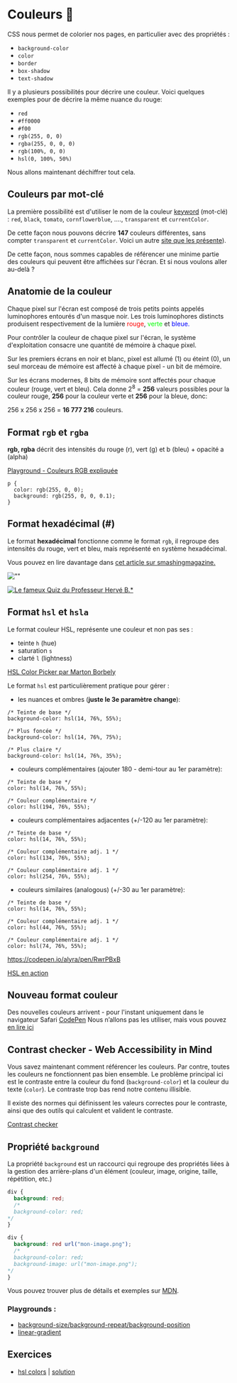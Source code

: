 # Couleurs 🌈

CSS nous permet de colorier nos pages, en particulier avec des propriétés :

- `background-color`
- `color`
- `border`
- `box-shadow`
- `text-shadow`

Il y a plusieurs possibilités pour décrire une couleur. Voici quelques exemples pour de décrire la même nuance du rouge:

- `red`
- `#ff0000`
- `#f00`
- `rgb(255, 0, 0)`
- `rgba(255, 0, 0, 0)`
- `rgb(100%, 0, 0)`
- `hsl(0, 100%, 50%)`

Nous allons maintenant déchiffrer tout cela.

## Couleurs par mot-clé

La première possibilité est d'utiliser le nom de la couleur [keyword](https://developer.mozilla.org/fr/docs/Web/CSS/Type_color#Les_mots-cl%C3%A9s) (mot-clé) : `red`, `black`, `tomato`, `cornflowerblue`, ...., `transparent` et `currentColor`.

De cette façon nous pouvons décrire **147** couleurs différentes, sans compter `transparent` et `currentColor`. Voici un autre [site que les présente](http://www.colors.commutercreative.com/)).

De cette façon, nous sommes capables de référencer une minime partie des couleurs qui peuvent être affichées sur l'écran. Et si nous voulons aller au-delà ?

## Anatomie de la couleur

Chaque pixel sur l'écran est composé de trois petits points appelés luminophores entourés d'un masque noir. Les trois luminophores distincts produisent respectivement de la lumière <span style="color:red;">rouge</span>, <span style="color:lime">verte</span> et <span style="color:blue;">bleue.</span>

Pour contrôler la couleur de chaque pixel sur l'écran, le système d'exploitation consacre une quantité de mémoire à chaque pixel.

Sur les premiers écrans en noir et blanc, pixel est allumé (1) ou éteint (0), un seul morceau de mémoire est affecté à chaque pixel - un bit de mémoire.

Sur les écrans modernes, 8 bits de mémoire sont affectés pour chaque couleur (rouge, vert et bleu). Cela donne 2<sup>8</sup> = **256** valeurs possibles pour la couleur rouge, **256** pour la couleur verte et **256** pour la bleue, donc:

256 x 256 x 256 = **16 777 216** couleurs.

## Format `rgb` et `rgba`

**rgb, rgba** décrit des intensités du rouge (r), vert (g) et b (bleu) + opacité a (alpha)

[Playground - Couleurs RGB expliquée](https://cdpn.io/alyra/debug/b2c543699a8868342fb23ac6c9f6f73d)

```
p {
  color: rgb(255, 0, 0);
  background: rgb(255, 0, 0, 0.1);
}
```

## Format hexadécimal (#)

Le format **hexadécimal** fonctionne comme le format `rgb`, il regroupe des intensités du rouge, vert et bleu, mais représenté en système hexadécimal.

Vous pouvez en lire davantage dans [cet article sur smashingmagazine.](https://www.smashingmagazine.com/2012/10/the-code-side-of-color/)

![""](https://wptemplates.pehaa.com/assets/alyra/rgbtohex.png)

[![Le fameux Quiz du Professeur Hervé B.*](https://wptemplates.pehaa.com/assets/alyra/quizz-rvb.png)](https://cdpn.io/alyra/debug/616e97467780239fc8927073fe284ec5)

## Format `hsl` et `hsla`

Le format couleur HSL, représente une couleur et non pas ses :

- teinte `h` (hue)
- saturation `s`
- clarté `l` (lightness)

[HSL Color Picker par Marton Borbely](https://codepen.io/HunorMarton/full/dvXVvQ)

Le format `hsl` est particulièrement pratique pour gérer :

- les nuances et ombres (**juste le 3e paramètre change**):

```
/* Teinte de base */
background-color: hsl(14, 76%, 55%);

/* Plus foncée */
background-color: hsl(14, 76%, 75%);

/* Plus claire */
background-color: hsl(14, 76%, 35%);
```

- couleurs complémentaires (ajouter 180 - demi-tour au 1er paramètre):

```
/* Teinte de base */
color: hsl(14, 76%, 55%);

/* Couleur complémentaire */
color: hsl(194, 76%, 55%);
```

- couleurs complémentaires adjacentes (+/-120 au 1er paramètre):

```
/* Teinte de base */
color: hsl(14, 76%, 55%);

/* Couleur complémentaire adj. 1 */
color: hsl(134, 76%, 55%);

/* Couleur complémentaire adj. 1 */
color: hsl(254, 76%, 55%);
```

- couleurs similaires (analogous) (+/-30 au 1er paramètre):

```
/* Teinte de base */
color: hsl(14, 76%, 55%);

/* Couleur complémentaire adj. 1 */
color: hsl(44, 76%, 55%);

/* Couleur complémentaire adj. 1 */
color: hsl(74, 76%, 55%);
```

https://codepen.io/alyra/pen/RwrPBxB

[HSL en action](https://cdpn.io/alyra/debug/LYpoYPY)

## Nouveau format couleur

Des nouvelles couleurs arrivent - pour l'instant uniquement dans le navigateur Safari [CodePen](https://codepen.io/cssgrid/pen/KKpLBom)
Nous n’allons pas les utiliser, mais vous pouvez [en lire ici](https://webkit.org/blog/10042/wide-gamut-color-in-css-with-display-p3/)

## Contrast checker - Web Accessibility in Mind

Vous savez maintenant comment référencer les couleurs. Par contre, toutes les couleurs ne fonctionnent pas bien ensemble. Le problème principal ici est le contraste entre la couleur du fond (`background-color`) et la couleur du texte (`color`). Le contraste trop bas rend notre contenu illisible.

Il existe des normes qui définissent les valeurs correctes pour le contraste, ainsi que des outils qui calculent et valident le contraste.

[Contrast checker](https://webaim.org/resources/contrastchecker/)

## Propriété `background`

La propriété `background` est un raccourci qui regroupe des propriétés liées à la gestion des arrière-plans d'un élément (couleur, image, origine, taille, répétition, etc.)

```css
div {
  background: red;
  /*
  background-color: red;
*/
}
```

```css
div {
  background: red url("mon-image.png");
  /*
  background-color: red;
  background-image: url("mon-image.png");
*/
}
```

Vous pouvez trouver plus de détails et exemples sur [MDN](https://developer.mozilla.org/fr/docs/Web/CSS/background).

### Playgrounds :

- [background-size/background-repeat/background-position](https://codepen.io/alyra/debug/ExPxpyw)
- [linear-gradient](https://codepen.io/alyra/debug/bGEdmMM)

## Exercices

- [hsl colors](https://codepen.io/alyra/pen/JjGdBwM) | [solution](https://codepen.io/alyra/pen/24600deab70bf2bd797c1e39fbedec24)
